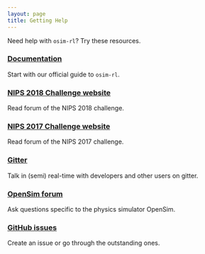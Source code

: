 ```yaml
---
layout: page
title: Getting Help
---
```


Need help with `osim-rl`? Try these resources.

### [Documentation](/docs/home/)

Start with our official guide to `osim-rl`.

### [NIPS 2018 Challenge website](https://www.crowdai.org/challenges/nips-2018-ai-for-prosthetics-challenge)

Read forum of the NIPS 2018 challenge.

### [NIPS 2017 Challenge website](https://www.crowdai.org/challenges/nips-2017-learning-to-run)

Read forum of the NIPS 2017 challenge.

### [Gitter](https://gitter.im/crowdAI/NIPS-Learning-To-Run-Challenge)

Talk in (semi) real-time with developers and other users on gitter.

### [OpenSim forum](https://simtk.org/plugins/phpBB/indexPhpbb.php?f=91)

Ask questions specific to the physics simulator OpenSim.

### [GitHub issues](https://github.com/stanfordnmbl/osim-rl/issues)

Create an issue or go through the outstanding ones.

